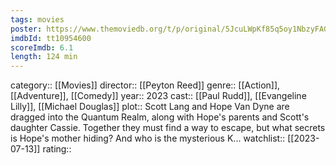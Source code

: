 ```yaml
---
tags: movies
poster: https://www.themoviedb.org/t/p/original/5JcuLWpKf85q5oy1NbzyFAGkhqx.jpg
imdbId: tt10954600
scoreImdb: 6.1
length: 124 min
---
```


category:: [[Movies]]
director:: [[Peyton Reed]]
genre:: [[Action]], [[Adventure]], [[Comedy]]
year:: 2023
cast:: [[Paul Rudd]], [[Evangeline Lilly]], [[Michael Douglas]]
plot:: Scott Lang and Hope Van Dyne are dragged into the Quantum Realm, along with Hope's parents and Scott's daughter Cassie. Together they must find a way to escape, but what secrets is Hope's mother hiding? And who is the mysterious K...
watchlist:: [[2023-07-13]]
rating::

